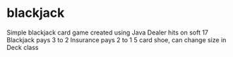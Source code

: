 # blackjack
Simple blackjack card game created using Java
Dealer hits on soft 17
Blackjack pays 3 to 2
Insurance pays 2 to 1
5 card shoe, can change size in Deck class
